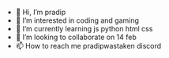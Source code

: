 - 👋 Hi, I’m pradip
- 👀 I’m interested in coding and gaming
- 🌱 I’m currently learning js python html css
- 💞️ I’m looking to collaborate on 14 feb
- 📫 How to reach me pradipwastaken discord

<!---
pra561/pra561 is a ✨ special ✨ repository because its `README.md` (this file) appears on your GitHub profile.
You can click the Preview link to take a look at your changes.
--->
